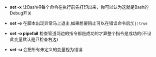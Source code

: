 - **set -x**
让Bash把每个命令在执行前先打印出来，你可以认为这就是Bash的Debug开关

- **set -e**
在脚本出现异常马上退出,如果想要阻止可以在错误命令后加`||true`
- **set -o pipefail**
检查管道两边的指令都是成功的才算整个指令是成功的(不设此变量默认是只检查右边)
 - **set -u**
 会把所有未定义的变量视为错误